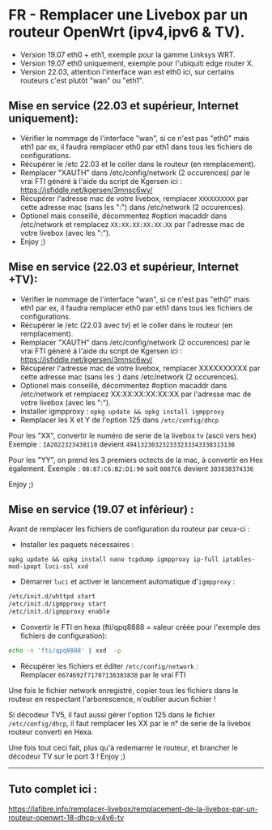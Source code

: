 # FR - Remplacer une Livebox par un routeur OpenWrt (ipv4,ipv6 & TV).

- Version 19.07 eth0 + eth1, exemple pour la gamme Linksys WRT.
- Version 19.07 eth0 uniquement, exemple pour l'ubiquiti edge router X.
- Version 22.03, attention l'interface wan est eth0 ici, sur certains routeurs c'est plutôt "wan" ou "eth1".

## Mise en service (22.03 et supérieur, Internet uniquement): 

- Vérifier le nommage de l'interface "wan", si ce n'est pas "eth0" mais eth1 par ex, il faudra remplacer eth0 par eth1 dans tous les fichiers de configurations.
- Récupérer le /etc 22.03 et le coller dans le routeur (en remplacement).
- Remplacer "XAUTH" dans /etc/config/network (2 occurences) par le vrai FTI généré à l'aide du script de Kgersen ici : https://jsfiddle.net/kgersen/3mnsc6wy/
- Récupérer l'adresse mac de votre livebox, remplacer `XXXXXXXXXX` par cette adresse mac (sans les ":") dans /etc/network (2 occurences).
- Optionel mais conseillé, décommentez #option macaddr dans /etc/network et remplacez `XX:XX:XX:XX:XX:XX` par l'adresse mac de votre livebox (avec les ":").
- Enjoy ;)

## Mise en service (22.03 et supérieur, Internet +TV): 

- Vérifier le nommage de l'interface "wan", si ce n'est pas "eth0" mais eth1 par ex, il faudra remplacer eth0 par eth1 dans tous les fichiers de configurations.
- Récupérer le /etc (22.03 avec tv) et le coller dans le routeur (en remplacement).
- Remplacer "XAUTH" dans /etc/config/network (2 occurences) par le vrai FTI généré à l'aide du script de Kgersen ici : https://jsfiddle.net/kgersen/3mnsc6wy/
- Récupérer l'adresse mac de votre livebox, remplacer XXXXXXXXXX par cette adresse mac (sans les :) dans /etc/network (2 occurences).
- Optionel mais conseillé, décommentez #option macaddr dans /etc/network et remplacez XX:XX:XX:XX:XX:XX par l'adresse mac de votre livebox (avec les ":").
- Installer igmpproxy : `opkg update && opkg install igmpproxy`
- Remplacer les X et Y de l'option 125 dans `/etc/config/dhcp`

Pour les "XX", convertir le numéro de serie de la livebox tv (ascii vers hex)
Exemple : `IA2022323438110` devient `494132303232333233343338313130`

Pour les "YY", on prend les 3 premiers octects de la mac, à convertir en Hex également.
Exemple : `08:87:C6:B2:D1:90` soit `0887C6` devient `303838374336`

Enjoy ;)

## Mise en service (19.07 et inférieur) : 

Avant de remplacer les fichiers de configuration du routeur par ceux-ci :

- Installer les paquets nécessaires :  
```
opkg update && opkg install nano tcpdump igmpproxy ip-full iptables-mod-ipopt luci-ssl xxd
```
- Démarrer `luci` et activer le lancement automatique d'`igmpproxy` :  
```bash
/etc/init.d/uhttpd start
/etc/init.d/igmpproxy start
/etc/init.d/igmpproxy enable
```

- Convertir le FTI en hexa (fti/qpq8888 = valeur créée pour l'exemple des fichiers de configuration):  
```bash
echo -n 'fti/qpq8888' | xxd  -p
```

- Récupérer les fichiers et éditer `/etc/config/network` :  
Remplacer `6674692f71707138383838` par le vrai FTI

Une fois le fichier network enregistré, copier tous les fichiers dans le routeur en respectant l'arborescence, n'oublier aucun fichier !

Si décodeur TV5, il faut aussi gérer l'option 125 dans le fichier `/etc/config/dhcp`, il faut remplacer les XX par le n° de serie de la livebox routeur converti en Hexa.

Une fois tout ceci fait, plus qu'à redemarrer le routeur, et brancher le décodeur TV sur le port 3 !
Enjoy ;)

---
## Tuto complet ici :
https://lafibre.info/remplacer-livebox/remplacement-de-la-livebox-par-un-routeur-openwrt-18-dhcp-v4v6-tv

